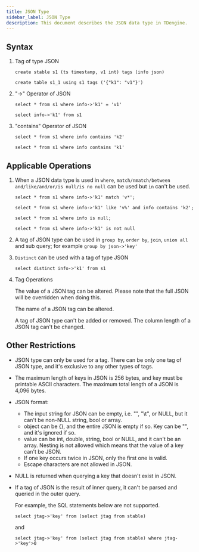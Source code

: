 ```yaml
---
title: JSON Type
sidebar_label: JSON Type
description: This document describes the JSON data type in TDengine.
---
```



## Syntax

1. Tag of type JSON

   ```
   create stable s1 (ts timestamp, v1 int) tags (info json)

   create table s1_1 using s1 tags ('{"k1": "v1"}')
   ```

2. "->" Operator of JSON

   ```
   select * from s1 where info->'k1' = 'v1'

   select info->'k1' from s1
   ```

3. "contains" Operator of JSON

   ```
   select * from s1 where info contains 'k2'

   select * from s1 where info contains 'k1'
   ```

## Applicable Operations

1. When a JSON data type is used in `where`, `match/nmatch/between and/like/and/or/is null/is no null` can be used but `in` can't be used.

   ```
   select * from s1 where info->'k1' match 'v*';

   select * from s1 where info->'k1' like 'v%' and info contains 'k2';

   select * from s1 where info is null;

   select * from s1 where info->'k1' is not null
   ```

2. A tag of JSON type can be used in `group by`, `order by`, `join`, `union all` and sub query; for example `group by json->'key'`

3. `Distinct` can be used with a tag of type JSON

   ```
   select distinct info->'k1' from s1
   ```

4. Tag Operations

   The value of a JSON tag can be altered. Please note that the full JSON will be overridden when doing this.

   The name of a JSON tag can be altered.

   A tag of JSON type can't be added or removed. The column length of a JSON tag can't be changed.

## Other Restrictions

- JSON type can only be used for a tag. There can be only one tag of JSON type, and it's exclusive to any other types of tags.

- The maximum length of keys in JSON is 256 bytes, and key must be printable ASCII characters. The maximum total length of a JSON is 4,096 bytes.

- JSON format:

   - The input string for JSON can be empty, i.e. "", "\t", or NULL, but it can't be non-NULL string, bool or array.
   - object can be {}, and the entire JSON is empty if so. Key can be "", and it's ignored if so.
   - value can be int, double, string, bool or NULL, and it can't be an array. Nesting is not allowed which means that the value of a key can't be JSON.
   - If one key occurs twice in JSON, only the first one is valid.
   - Escape characters are not allowed in JSON.

- NULL is returned when querying a key that doesn't exist in JSON.

- If a tag of JSON is the result of inner query, it can't be parsed and queried in the outer query.

   For example, the SQL statements below are not supported.

   ```
   select jtag->'key' from (select jtag from stable)
   ```

   and

   ```
   select jtag->'key' from (select jtag from stable) where jtag->'key'>0
   ```
